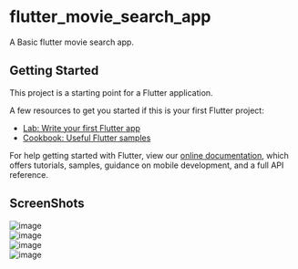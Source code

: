 # flutter_movie_search_app

A Basic flutter movie search app.

## Getting Started

This project is a starting point for a Flutter application.

A few resources to get you started if this is your first Flutter project:

- [Lab: Write your first Flutter app](https://flutter.dev/docs/get-started/codelab)
- [Cookbook: Useful Flutter samples](https://flutter.dev/docs/cookbook)

For help getting started with Flutter, view our
[online documentation](https://flutter.dev/docs), which offers tutorials,
samples, guidance on mobile development, and a full API reference.

## ScreenShots
![image](https://user-images.githubusercontent.com/59997573/79111361-02955c80-7d9a-11ea-9918-3e8226c8768b.jpeg)  
![image](https://user-images.githubusercontent.com/59997573/79111366-03c68980-7d9a-11ea-99c4-3e5dabd6e2b6.jpeg)  
![image](https://user-images.githubusercontent.com/59997573/79111367-045f2000-7d9a-11ea-8cd1-1fcd383c7e1f.jpeg)  
![image](https://user-images.githubusercontent.com/59997573/79111368-04f7b680-7d9a-11ea-996e-db89be4f2c9a.jpeg)  

